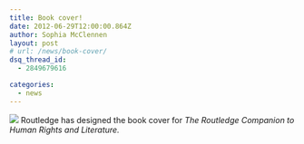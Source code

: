 ```yaml
---
title: Book cover!
date: 2012-06-29T12:00:00.864Z
author: Sophia McClennen
layout: post
# url: /news/book-cover/
dsq_thread_id:
  - 2849679616

categories: 
  - news
---
```

![](/uploads/RC-Literature-and-Human-Rights_736411.jpg) Routledge has designed the book cover for *The Routledge Companion to Human Rights and Literature.*



